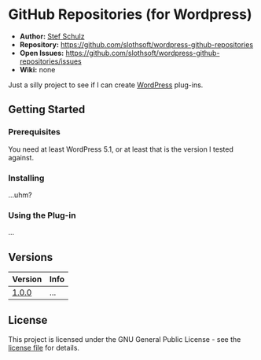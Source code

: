 #  GitHub Repositories (for Wordpress)

- **Author:** [Stef Schulz](mailto:s.schulz@slothsoft.de)
- **Repository:** <https://github.com/slothsoft/wordpress-github-repositories>
- **Open Issues:** <https://github.com/slothsoft/wordpress-github-repositories/issues>
- **Wiki:** none

Just a silly project to see if I can create [WordPress](https://wordpress.org/) plug-ins.



## Getting Started

### Prerequisites

You need at least WordPress 5.1, or at least that is the version I tested against.




### Installing

...uhm?



### Using the Plug-in

...
     
     

##  Versions


| Version       | Info    |
| ------------- | ------- |
| [1.0.0](https://github.com/slothsoft/eclipse-builder-pattern/milestone/1?closed=1) | ... |
   


## License

This project is licensed under the GNU General Public License - see the [license file](https://github.com/slothsoft/wordpress-github-repositories/blob/master/LICENSE) for details.
